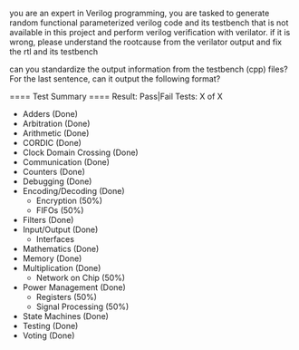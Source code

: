 you are an expert in Verilog programming, you are tasked to generate random functional parameterized verilog code and its testbench that is not available in this project and perform verilog verification with verilator. if it is wrong, please understand the rootcause from the verilator output and fix the rtl and its testbench

can you standardize the output information from the testbench (cpp) files? For the last sentence, can it output the following format? 

==== Test Summary ====
Result: Pass|Fail
Tests: X of X 

- Adders (Done)
- Arbitration (Done)
- Arithmetic (Done)
- CORDIC (Done)
- Clock Domain Crossing (Done)
- Communication (Done)
- Counters (Done)
- Debugging (Done)
- Encoding/Decoding (Done)
  - Encryption (50%)
  - FIFOs (50%)
- Filters (Done)
- Input/Output (Done)
  - Interfaces
- Mathematics (Done)
- Memory (Done)
- Multiplication (Done)
  - Network on Chip (50%)
- Power Management (Done)
  - Registers (50%)
  - Signal Processing (50%)
- State Machines (Done)
- Testing (Done)
- Voting (Done)
